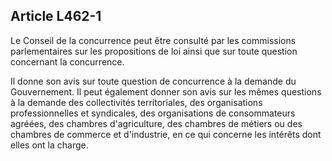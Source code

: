Article L462-1
----
Le Conseil de la concurrence peut être consulté par les commissions
parlementaires sur les propositions de loi ainsi que sur toute question
concernant la concurrence.

Il donne son avis sur toute question de concurrence à la demande du
Gouvernement. Il peut également donner son avis sur les mêmes questions à la
demande des collectivités territoriales, des organisations professionnelles et
syndicales, des organisations de consommateurs agréées, des chambres
d'agriculture, des chambres de métiers ou des chambres de commerce et
d'industrie, en ce qui concerne les intérêts dont elles ont la charge.
